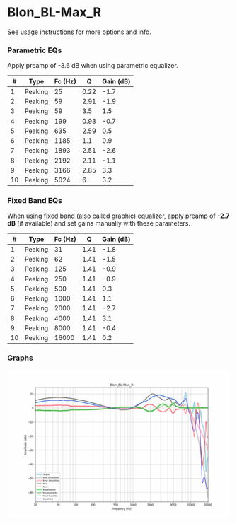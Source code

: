 # Blon_BL-Max_R
See [usage instructions](https://github.com/jaakkopasanen/AutoEq#usage) for more options and info.

### Parametric EQs
Apply preamp of -3.6 dB when using parametric equalizer.

|   # | Type    |   Fc (Hz) |    Q |   Gain (dB) |
|-----|---------|-----------|------|-------------|
|   1 | Peaking |        25 | 0.22 |        -1.7 |
|   2 | Peaking |        59 | 2.91 |        -1.9 |
|   3 | Peaking |        59 | 3.5  |         1.5 |
|   4 | Peaking |       199 | 0.93 |        -0.7 |
|   5 | Peaking |       635 | 2.59 |         0.5 |
|   6 | Peaking |      1185 | 1.1  |         0.9 |
|   7 | Peaking |      1893 | 2.51 |        -2.6 |
|   8 | Peaking |      2192 | 2.11 |        -1.1 |
|   9 | Peaking |      3166 | 2.85 |         3.3 |
|  10 | Peaking |      5024 | 6    |         3.2 |

### Fixed Band EQs
When using fixed band (also called graphic) equalizer, apply preamp of **-2.7 dB** (if available) and set gains manually with these parameters.

|   # | Type    |   Fc (Hz) |    Q |   Gain (dB) |
|-----|---------|-----------|------|-------------|
|   1 | Peaking |        31 | 1.41 |        -1.8 |
|   2 | Peaking |        62 | 1.41 |        -1.5 |
|   3 | Peaking |       125 | 1.41 |        -0.9 |
|   4 | Peaking |       250 | 1.41 |        -0.9 |
|   5 | Peaking |       500 | 1.41 |         0.3 |
|   6 | Peaking |      1000 | 1.41 |         1.1 |
|   7 | Peaking |      2000 | 1.41 |        -2.7 |
|   8 | Peaking |      4000 | 1.41 |         3.1 |
|   9 | Peaking |      8000 | 1.41 |        -0.4 |
|  10 | Peaking |     16000 | 1.41 |         0.2 |

### Graphs
![](./Blon_BL-Max_R.png)
